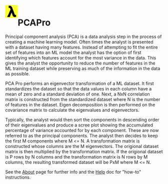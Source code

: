 <img src="/images/pcapro-app-icon.png" align="left" />

# PCAPro

Principal component analysis (PCA) is a data analysis step in the process of creating a machine learning model. Often times the analyst is presented with a dataset having many features. Instead of attempting to fit the entire set of features into an ML model the analyst has the option of first identifying which features account for the most variance in the data. This gives the analyst the opportunity to reduce the number of features in the ML training dataset while preserving as much of the information in the data as possible.

PCA Pro performs an eigenvector transformation of a ML dataset. It first standardizes the dataset so that the data values in each column have a mean of zero and a standard deviation of one. Next, a NxN correlation matrix is constructed from the standardized dataset where N is the number of features in the dataset. Eigen decomposition is then performed on the covariance matrix to calculate the eigenvalues and eigenvectors.

Typically, the analyst would then sort the components in descending order of their eigenvalues and produce a scree plot showing the accumulated percentage of variance accounted for by each component. These are now referred to as the principal components. The analyst then decides to keep the first M components where M <= N. A transformation matrix is constructed whose columns are the M eigenvectors. The origional dataset matrix is then multiplied by the transformation matrix. If the origional dataset is P rows by N columns and the transformation matrix is N rows by M columns, the resulting transformed dataset will be PxM where M <= N.

See the <a href="/about.md">About</a> page for further info and the <a href="/PCAProHelp.pdf">Help</a> doc for "how-to" instructions.
